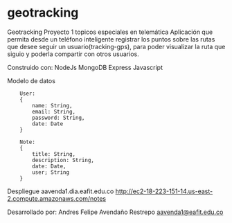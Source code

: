# geotracking
Geotracking
Proyecto 1 topicos especiales en telemática
    Aplicación que permita desde un teléfono inteligente registrar los puntos sobre las rutas que desee seguir un usuario(tracking-gps), para poder visualizar la ruta que siguio y poderla compartir con otros usuarios.

Construido con:
    NodeJs 
    MongoDB 
    Express 
    Javascript

Modelo de datos
    
        User:
        {
            name: String,
            email: String,
            password: String,
            date: Date
        }

        Note:
        {
            title: String,
            description: String,
            date: Date,
            user; String
        }

Despliegue
aavenda1.dia.eafit.edu.co
http://ec2-18-223-151-14.us-east-2.compute.amazonaws.com/notes

Desarrollado por:
    Andres Felipe Avendaño Restrepo 
    aavenda1@eafit.edu.co
